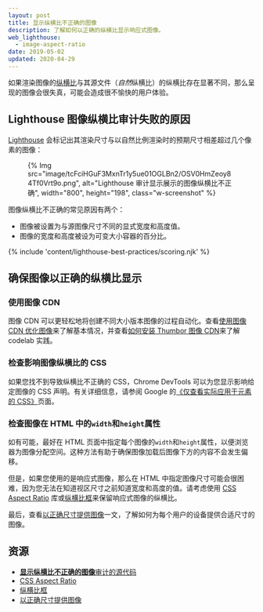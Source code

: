 ```yaml
---
layout: post
title: 显示纵横比不正确的图像
description: 了解如何以正确的纵横比显示响应式图像。
web_lighthouse:
  - image-aspect-ratio
date: 2019-05-02
updated: 2020-04-29
---
```


如果渲染图像的[纵横比](https://en.wikipedia.org/wiki/Aspect_ratio_(image))与其源文件（*自然*纵横比）的纵横比存在显著不同，那么呈现的图像会很失真，可能会造成很不愉快的用户体验。

## Lighthouse 图像纵横比审计失败的原因

[Lighthouse](https://developers.google.com/web/tools/lighthouse/) 会标记出其渲染尺寸与以自然比例渲染时的预期尺寸相差超过几个像素的图像：

<figure class="w-figure">{% Img src="image/tcFciHGuF3MxnTr1y5ue01OGLBn2/OSV0HmZeoy84Tf0Vrt9o.png", alt="Lighthouse 审计显示展示的图像纵横比不正确", width="800", height="198", class="w-screenshot" %}</figure>

图像纵横比不正确的常见原因有两个：

- 图像被设置为与源图像尺寸不同的显式宽度和高度值。
- 图像的宽度和高度被设为可变大小容器的百分比。

{% include 'content/lighthouse-best-practices/scoring.njk' %}

## 确保图像以正确的纵横比显示

### 使用图像 CDN

图像 CDN 可以更轻松地将创建不同大小版本图像的过程自动化。查看[使用图像 CDN 优化图像](/image-cdns/)来了解基本情况，并查看[如何安装 Thumbor 图像 CDN](/install-thumbor/)来了解 codelab 实践。

### 检查影响图像纵横比的 CSS

如果您找不到导致纵横比不正确的 CSS，Chrome DevTools 可以为您显示影响给定图像的 CSS 声明。有关详细信息，请参阅 Google 的[《仅查看实际应用于元素的 CSS》](https://developers.google.com/web/tools/chrome-devtools/css/reference#computed)页面。

### 检查图像在 HTML 中的`width`和`height`属性

如有可能，最好在 HTML 页面中指定每个图像的`width`和`height`属性，以便浏览器为图像分配空间。这种方法有助于确保图像加载后图像下方的内容不会发生偏移。

但是，如果您使用的是响应式图像，那么在 HTML 中指定图像尺寸可能会很困难，因为您无法在知道视区尺寸之前知道宽度和高度的值。请考虑使用 [CSS Aspect Ratio](https://www.npmjs.com/package/css-aspect-ratio) 库或[纵横比框](https://css-tricks.com/aspect-ratio-boxes/)来保留响应式图像的纵横比。

最后，查看[以正确尺寸提供图像](/serve-images-with-correct-dimensions)一文，了解如何为每个用户的设备提供合适尺寸的图像。

## 资源

- [**显示纵横比不正确的图像**审计的源代码](https://github.com/GoogleChrome/lighthouse/blob/master/lighthouse-core/audits/image-aspect-ratio.js)
- [CSS Aspect Ratio](https://www.npmjs.com/package/css-aspect-ratio)
- [纵横比框](https://css-tricks.com/aspect-ratio-boxes/)
- [以正确尺寸提供图像](/serve-images-with-correct-dimensions)
